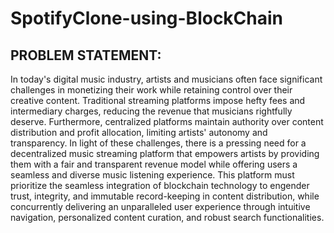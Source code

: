 # SpotifyClone-using-BlockChain
## PROBLEM STATEMENT:
In today's digital music industry, artists and musicians often face significant challenges in monetizing their work while retaining control over their creative content. Traditional
streaming platforms impose hefty fees and intermediary charges, reducing the revenue that musicians rightfully deserve. Furthermore, centralized platforms maintain authority over
content distribution and profit allocation, limiting artists' autonomy and transparency.
In light of these challenges, there is a pressing need for a decentralized music streaming platform that empowers artists by providing them with a fair and transparent revenue model
while offering users a seamless and diverse music listening experience.
This platform must prioritize the seamless integration of blockchain technology to engender trust, integrity, and immutable record-keeping in content distribution, while concurrently delivering an unparalleled user experience through intuitive navigation, personalized content
curation, and robust search functionalities.
